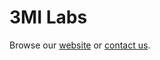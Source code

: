 # 3MI Labs

Browse our [website](https://www.3milabs.tech) or [contact us](mailto:info@3milabs.tech).
